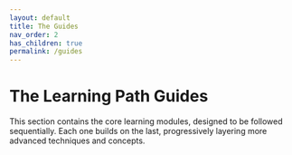 ```yaml
---
layout: default
title: The Guides
nav_order: 2
has_children: true
permalink: /guides
---
```


# The Learning Path Guides

This section contains the core learning modules, designed to be followed sequentially. Each one builds on the last, progressively layering more advanced techniques and concepts.
